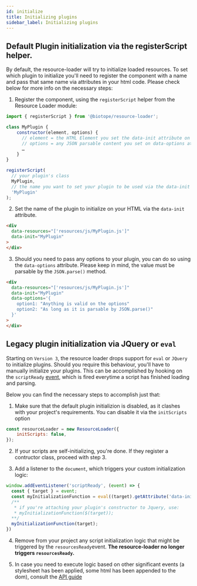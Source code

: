 ```yaml
---
id: initialize
title: Initializing plugins
sidebar_label: Initializing plugins
---
```


## Default Plugin initialization via the registerScript helper.
By default, the resource-loader will try to initialize loaded resources.
To set which plugin to initialize you'll need to register the component with a name and pass that same name via attributes in your html code.
Please check below for more info on the necessary steps:

1. Register the component, using the `registerScript` helper from the Resource Loader module:

```javascript
import { registerScript } from '@biotope/resource-loader';

class MyPlugin {
    constructor(element, options) {
      // element = the HTML Element you set the data-init attribute on
      // options = any JSON parsable content you set on data-options attribute
      …
    }
}

registerScript(
  // your plugin's class
  MyPlugin,
  // the name you want to set your plugin to be used via the data-init attribute
  'MyPlugin'
);
```

2. Set the name of the plugin to initialize on your HTML via the `data-init` attribute.

```html
<div
  data-resources="['resources/js/MyPlugin.js']"
  data-init="MyPlugin"
>
</div>
```

3. Should you need to pass any options to your plugin, you can do so using the `data-options` attribute. Please keep in mind, the value must be parsable by the `JSON.parse()` method.

```html
<div
  data-resources="['resources/js/MyPlugin.js']"
  data-init="MyPlugin"
  data-options='{
    option1: "Anything is valid on the options"
    option2: "As long as it is parsable by JSON.parse()"
  }'
>
</div>
```

## Legacy plugin initialization via JQuery or `eval`
Starting on `Version 3`, the resource loader drops support for `eval` or `JQuery` to initialize plugins.
Should you require this behaviour, you'll have to manually initialize your plugins. 
This can be accomplished by hooking on the `scriptReady` [event](api.md#scriptready), which is fired everytime a script has finished loading and parsing.

Below you can find the necessary steps to accomplish just that:

1. Make sure that the default plugin initializion is disabled, as it clashes with your project's requirements.
You can disable it via the `initScripts` option

```javascript
const resourceLoader = new ResourceLoader({
    initScripts: false,
});
```

2. If your scripts are self-initializing, you're done. If they register a contructor class, proceed with step 3.

3. Add a listener to the `document`, which triggers your custom initialization logic:

```javascript
window.addEventListener('scriptReady', (event) => {
  const { target } = event;
  const myInitializationFunction = eval((target).getAttribute('data-init'));
  /**
   * if you're attaching your plugin's constructor to Jquery, use: 
   * myInitializationFunction($(target));
  **/
  myInitializationFunction(target);
})
```

4. Remove from your project any script initialization logic that might be triggered by the `resourcesReady`event. **The resource-loader no longer triggers `resourcesReady`.**

5. In case you need to execute logic based on other significant events (a stylesheet has been applied, some html has been appended to the dom), consult the [API guide](api.md#available-events)
